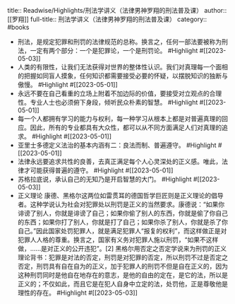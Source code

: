 title:: Readwise/Highlights/刑法学讲义（法律男神罗翔的刑法普及课）
author:: [[罗翔]]
full-title:: 刑法学讲义（法律男神罗翔的刑法普及课）
category:: #books
- 刑法，是规定犯罪和刑罚的法律规范的总称。换言之，任何一部法要被称为刑法，一定有两个部分：一个是犯罪论，一个是刑罚论。 #Highlight #[[2023-05-03]]
- 人类的有限性，让我们无法获得对世界的整体性认识。我们对真理每一个面相的把握如同盲人摸象，任何知识都需要接受必要的怀疑，以摆脱知识的独断与傲慢。 #Highlight #[[2023-05-01]]
- 永远不要在自己看重的立场上附着不加边际的价值，要接受对立观点的合理性。专业人士也必须俯下身段，倾听民众朴素的智慧。 #Highlight #[[2023-05-01]]
- 每一个人都拥有学习的能力与权利，每一种学习从根本上都是对普遍真理的回应。因此，所有的专业都具有大众性，都可以从不同方面满足人们对真理的追求。 #Highlight #[[2023-05-01]]
- 亚里士多德定义法治的基本内涵有二：良法而制、普遍遵守。 #Highlight #[[2023-05-01]]
- 法律永远要追求共性的良善，去真正满足每个人心灵深处的正义感。唯此，法律才可能获得普遍的遵守。 #Highlight #[[2023-05-01]]
- 苏格拉底说，承认自己的无知乃是开启智慧的大门。 #Highlight #[[2023-05-03]]
- 正义理论
  康德、黑格尔这两位如雷贯耳的德国哲学巨匠则是正义理论的倡导者。这种学说认为社会对犯罪处以刑罚是正义的当然要求。康德说：“如果你诽谤了别人，你就是诽谤了自己；如果你偷了别人的东西，你就是偷了你自己的东西；如果你打了别人，你就是打了自己；如果你杀了别人，你就是杀了你自己。”因此国家处罚犯罪人，就是满足犯罪人“报复的权利”，而这样做正是对犯罪人人格的尊重。换言之，国家有义务对犯罪人施以刑罚，“如果不这样做，……是对正义的公开违犯”。[2]
  黑格尔用否定之否定学说来为刑罚的正义理论背书：犯罪是对法的否定，刑罚是对犯罪的否定，所以刑罚不过是否定之否定，刑罚具有自在自为的正义，加于犯罪人的刑罚不但是自在正义的，因为这种刑罚同时是他自在地存在的意志，是他的自由的定在，是它的法，所以是正义的；不仅如此，而且它是在犯人自身中立定的法，处罚他，正是尊敬他是理性的存在。 #Highlight #[[2023-05-03]]